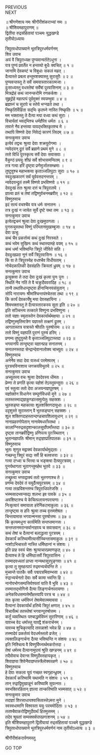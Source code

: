 PREVIOUS  
NEXT  
  
॥ श्रीगणेशाय नमः श्रीगौरीशंकराभ्यां नमः ॥  
॥ श्रीशिवमहापुराणम् ॥  
द्वितीया रुद्रसंहितायां पञ्चमः युद्धखण्डे  
तृतीयोऽध्यायः  
  
त्रिपुरवधोपाख्याने भूतत्रिपुरधर्मवर्णनम्  
शिव उवाच  
अयं वै त्रिपुराध्यक्ष पुण्यवान्वर्ततेऽधुना ।  
यत्र पुण्यं प्रवर्तेत न हन्तव्यो बुधैः क्वचित् ॥ १ ॥  
जानामि देवकष्टं च विबुधाः सकलं महत् ।  
दैत्यास्ते प्रबला हन्तुमशक्यास्तु सुरासुरैः ॥ २ ॥  
पुण्यवन्तस्तु ते सर्वे समयास्तारकात्मजाः ।  
दुःसाध्यस्तु वधस्तेषां सर्वेषां पुरवासिनाम् ॥ ३ ॥  
मित्रद्रोहं कथं जानन्करोमि रणकर्कशः ।  
सुहृद्द्रोहे महत्पापं पूर्वमुक्तं स्वयम्भुवा ॥ ४ ॥  
ब्रह्मघ्नं च सुरापे च स्तेये भग्नव्रते तथा ।  
निष्कृतिर्विहिता सद्‌भिः कृतघ्ने नास्ति निष्कृतिः ॥ ५ ॥  
मम भक्तास्तु ते दैत्या मया वध्या कथं सुराः ।  
विचार्यतां भवद्‌भिश्च धर्मज्ञैरेव धर्मतः ॥ ६ ॥  
तावत्ते नैव हन्तव्या यावद्‌भक्तिकृतश्च मे ।  
तथापि विष्णवे देवा निवेद्यं कारणं त्विदम् ॥ ७ ॥  
सनत्कुमार उवाच  
इत्येवं तद्वचः श्रुत्वा देवाः शक्रपुरोगमाः ।  
न्यवेदयन् द्रुतं सर्वे ब्रह्मणे प्रथमं मुने ॥ ८ ॥  
ततो विधिं पुरस्कृत्य सर्वे देवाः सवासवाः ।  
वैकुण्ठं प्रययुः शीघ्रं सर्वे शोभासमन्वितम् ॥ ९ ॥  
तत्र गत्वा हरिं दृष्ट्वा प्रणेमुर्जातसम्भ्रमाः ।  
तुष्टुवुश्च महाभक्त्या कृताञ्जलिपुटाः सुराः ॥ १० ॥  
स्वदुःखकारणं सर्वं पूर्ववत्तदनन्तरम् ।  
न्यवेदयन्द्रुतं तस्मै विष्णवे प्रभविष्णवे ॥ ११ ॥  
देवदुःखं ततः श्रुत्वा दत्तं च त्रिपुरालये ।  
ज्ञात्वा व्रतं च तेषां तद्विष्णुर्वचनमब्रवीत् ॥ १२ ॥  
विष्णुरुवाच  
इदं सत्यं वचश्चैव यत्र धर्मः सनातनः ।  
तत्र दुःखं न जायेत सूर्ये दृष्टे यथा तमः ॥ १३ ॥  
सनत्कुमार उवाच  
इत्येतद्वचनं श्रुत्वा देवा दुःखमुपागताः ।  
पुनरूचुस्तथा विष्णुं परिम्लानमुखाम्बुजाः ॥ १४ ॥  
देवा ऊचुः  
कथं चैव प्रकर्त्तव्यं कथं दुःखं निरस्यते ।  
कथं भवेम सुखिनः कथं स्थास्यामहे वयम् ॥ १५ ॥  
कथं धर्मा भविष्यन्ति त्रिपुरे जीविते सति ।  
देवदुःखप्रदा नूनं सर्वे त्रिपुरवासिनः ॥ १६ ॥  
किं वा ते त्रिपुरस्येह वधश्चैव विधीयताम् ।  
नोचेदकालिकी देवसंहतिः क्रियतां ध्रुवम् ॥ १७ ॥  
सनत्कुमार उवाच  
इत्युक्त्वा ते तदा देवा दुःखं कृत्वा पुनः पुनः ।  
स्थितिं नैव गतिं ते वै चक्रुर्देववरादिह ॥ १८ ॥  
तान्वै तथाविधान्दृष्ट्वा हीनान्विनयसंयुतान् ।  
सोपि नारायणः श्रीमांश्चिन्तयंश्चेतसा तथा ॥ १९ ॥  
किं कार्यं देवकार्येषु मया देवसहायिना ।  
शिवभक्तास्तु ते दैत्यास्तारकस्य सुता इति ॥ २० ॥  
इति सञ्चिन्त्य तत्काले विष्णुना प्रभविष्णुना ।  
ततो यज्ञाः स्मृतास्तेन देवकार्यार्थमक्षयाः ॥ २१ ॥  
तद्विष्णुस्मृतिमात्रेण यज्ञास्ते तत्क्षणं द्रुतम् ।  
आगतास्तत्र यत्रास्ते श्रीपतिः पुरुषोत्तमः ॥ २२ ॥  
ततो विष्णुं यज्ञपतिं पुराणं पुरुषं हरिम् ।  
प्रणम्य तुष्टुवुस्ते वै कृताञ्जलिपुटास्तदा ॥ २३ ॥  
भगवानपि तान्दृष्ट्वा यज्ञान्प्राह सनातनम् ।  
सनातनस्तदा सेन्द्रान्देवानालोक्य चाच्युतः ॥ २४ ॥  
विष्णुरुवाच  
अनेनैव सदा देवा यजध्वं परमेश्वरम् ।  
पुरत्रयविनाशाय जगत्त्रयविभूतये ॥ २५ ॥  
सनत्कुमार उवाच  
अच्युतस्य वचः श्रुत्वा देवदेवस्य धीमतः ।  
प्रेम्णा ते प्रणतिं कृत्वा यज्ञेशं तेऽस्तुवन्सुराः ॥ २६ ॥  
एवं स्तुत्वा ततो देवा अजयन्यज्ञपूरुषम् ।  
यज्ञोक्तेन विधानेन सम्पूर्णविधयो मुने ॥ २७ ॥  
ततस्तस्माद्यज्ञकुण्डात्समुत्पेतुः सहस्रशः ।  
भूतसङ्‌घा महाकायाः शूलशक्तिगदायुधाः ॥ २८ ॥  
ददृशुस्ते सुरास्तान् वै भूतसङ्‌घान् सहस्रशः ।  
शूल शक्तिगदाहस्तान्दण्डचापशिलायुधान् ॥ २९ ॥  
नानाप्रहरणोपेतान् नानावेषधराँस्तथा ।  
कालाग्निरुद्रसदृशान्कालसूर्योपमाँस्तदा ॥ ३० ॥  
दृष्ट्वा तानब्रवीद्विष्णुः प्रणिपत्य पुरःस्थितान् ।  
भूतान्यज्ञपतिः श्रीमान् रुद्राज्ञाप्रतिपालकः ॥ ३१ ॥  
विष्णुरुवाच  
भूताः शृणुत मद्वाक्यं देवकार्यार्थमुद्यताः ।  
गच्छन्तु त्रिपुरं सद्यः सर्वे हि बलवत्तराः ॥ ३२ ॥  
गत्वा दग्ध्वा च भित्त्वा च भङ्क्त्वा दैत्यपुरत्रयम् ।  
पुनर्यथागता भूतागन्तुमर्हथ भूतये ॥ ३३ ॥  
सनत्कुमार उवाच  
तच्छ्रुत्वा भगवद्वाक्यं ततो भूतगणाश्च ते ।  
प्रणम्य देवदेवं तं ययुर्दैत्यपुरत्रयम् ॥ ३४ ॥  
गत्वा तत्प्रविशन्तश्च त्रिपुराधिपतेजसि ।  
भस्मसादभवन्सद्यः शलभा इव पावके ॥ ३५ ॥  
अवशिष्टाश्च ये केचित्पलायनपरायणाः ।  
निःसृत्यारं समायाता हरेर्निकटमाकुलाः ॥ ३६ ॥  
तान्दृष्ट्वा स हरिः श्रुत्वा तच्च वृत्तमशेषतः ।  
चिन्तयामास भगवान्मनसा पुरुषोत्तमः ॥ ३७ ॥  
किं कृत्यमधुना कार्यमिति सन्तप्तमानसः ।  
सन्तप्तानमरान्सर्वानाज्ञाय च सवासवान् ॥ ३८ ॥  
कथं तेषां च दैत्यानां बलाद्धत्वा पुरत्रयम् ।  
देवकार्यं करिष्यामीत्यासीच्चिन्तासमाकुलः ॥ ३९ ॥  
नाशोऽभिचारतो नास्ति धर्मिष्ठानां न संशयः ।  
इति प्राह स्वयं चेशः श्रुत्याचारप्रमाणकृत् ॥ ४० ॥  
दैत्याश्च ते हि धर्मिष्ठाःसर्वे त्रिपुरवासिनः ।  
तस्मादवध्यतां प्राप्ता नान्यथासुरपुङ्‌गवाः ॥ ४१ ॥  
कृत्वा तु सुमहत्पापं रुद्रमभ्यर्चयन्ति ते ।  
मुच्यन्ते पातकैः सर्वैः पद्मपत्रमिवाम्भसा ॥ ४२ ॥  
रुद्राभ्यर्चनतो देवाः सर्वे कामा भवन्ति हि ।  
नानोपभोगसम्पत्तिर्वश्यतां याति वै भुवि ॥ ४३ ॥  
तस्मात्तद्‌भोगिनो दैत्या लिङ्‌गार्चनपरायणाः ।  
अनेकविधसम्पत्तेर्मोक्षस्यापि परत्र च ॥ ४४ ॥  
ततः कृत्वा धर्मविघ्नं तेषामेवात्ममायया ।  
दैत्यानां देवकार्यार्थं हरिष्ये त्रिपुरं क्षणात् ॥ ४५ ॥  
विचार्येत्थं ततस्तेषां भगवान्पुरुषोत्तमः ।  
कर्तुं व्यवस्थितः पश्चाद्धर्मविघ्नं सुरारिणाम् ॥ ४६ ॥  
यावच्च वेद धर्मास्तु यावद्वै शंकरार्चनम् ।  
यावच्च शुचिकृत्यादि तावन्नाशो भवेन्न हि ॥ ४७ ॥  
तस्मादेवं प्रकर्तव्यं वेदधर्मस्ततो व्रजेत् ।  
त्यक्तलिङ्‌गार्चना दैत्या भविष्यन्ति न संशयः ॥ ४८ ॥  
इति निश्चित्य वै विष्णुर्विघ्नार्थमकरोत्तदा ।  
तेषां धर्मस्य दैत्यानामुपायं श्रुति खण्डनम् ॥ ४९ ॥  
तदैवोवाच देवान्स विष्णुर्देवसहायकृत् ।  
शिवाज्ञया शिवेनैवाज्ञप्तस्त्रैलोक्यरक्षणे ॥ ५० ॥  
विष्णुरुवाच  
हे देवाः सकला यूयं गच्छत स्वगृहान्ध्रुवम् ।  
देवकार्यं करिष्यामि यथामति न संशयः ॥ ५१ ॥  
तान् रुद्राद्विमुखान्नूनं करिष्यामि सुयत्नतः ।  
स्वभक्तिरहितान् ज्ञात्वा तान्करिष्यति भस्मसात् ॥ ५२ ॥  
सनत्कुमार उवाच  
तदाज्ञां शिरसाधायश्वासितास्तेऽमरा मुने ।  
स्वस्वधामानि विश्वस्ता ययुः परममोदिताः ॥ ५३ ॥  
ततश्चैवाकरोद्विष्णुर्देवार्थं हितमुत्तमम् ।  
तदेव श्रूयतां सम्यक्सर्वपापप्रणाशनम् ॥ ५४ ॥  
इति श्रीशिवमहापुराणे द्वितीयायां रुद्रसंहितायां पञ्चमे युद्धखण्डे  
त्रिपुरवधोपाख्याने भूतत्रिपुरधर्मवर्णनं नाम तृतीयोऽध्यायः ॥ ३ ॥  
  
  
श्रीगौरीशंकरार्पणमस्तु  
  
GO TOP
